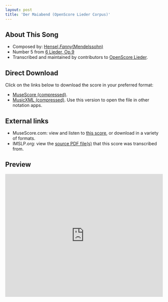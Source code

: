 ```yaml
---
layout: post
title: 'Der Maiabend (OpenScore Lieder Corpus)'
---
```


## About This Song

- Composed by: [Hensel,_Fanny_(Mendelssohn)](https://fourscoreandmore.org/openscore/lieder/Hensel,_Fanny_(Mendelssohn))
- Number 5 from [6 Lieder, Op.9](https://fourscoreandmore.org/openscore/lieder/Hensel,_Fanny_(Mendelssohn)/6_Lieder,_Op.9)
- Transcribed and maintained by contributors to [OpenScore Lieder].

[OpenScore Lieder]: https://musescore.com/openscore-lieder-corpus

## Direct Download

Click on the links below to download the score in your preferred format:
- [MuseScore (compressed)](https://github.com/openscore/lieder/blob/main/scores/Hensel,_Fanny_(Mendelssohn)/6_Lieder,_Op.9/5_Der_Maiabend/lc5103913.mscz?raw=true).
- [MusicXML (compressed)](https://github.com/openscore/lieder/blob/main/scores/Hensel,_Fanny_(Mendelssohn)/6_Lieder,_Op.9/5_Der_Maiabend/lc5103913.mxl?raw=true). Use this version to open the file in other notation apps.

## External links

- MuseScore.com: view and listen to [this score][MuseScore], or download in a variety of formats.
- IMSLP.org: view the [source PDF file(s)][IMSLP] that this score was transcribed from.

[MuseScore]: https://musescore.com/score/5103913
[IMSLP]: https://imslp.org/wiki/Special:ReverseLookup/113581

## Preview

<iframe width="100%" height="394" src="https://musescore.com/openscore-lieder-corpus/scores/5103913/embed" frameborder="0" allowfullscreen allow="autoplay; fullscreen"></iframe>
